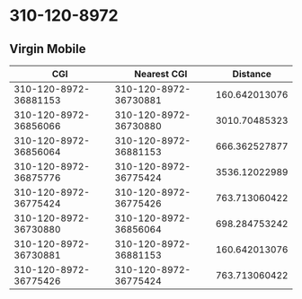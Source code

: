 # 310-120-8972
## Virgin Mobile


| CGI | Nearest CGI | Distance |
|-----|-------------|----------|
| 310-120-8972-36881153 | 310-120-8972-36730881 | 160.642013076 |
| 310-120-8972-36856066 | 310-120-8972-36730880 | 3010.70485323 |
| 310-120-8972-36856064 | 310-120-8972-36881153 | 666.362527877 |
| 310-120-8972-36875776 | 310-120-8972-36775424 | 3536.12022989 |
| 310-120-8972-36775424 | 310-120-8972-36775426 | 763.713060422 |
| 310-120-8972-36730880 | 310-120-8972-36856064 | 698.284753242 |
| 310-120-8972-36730881 | 310-120-8972-36881153 | 160.642013076 |
| 310-120-8972-36775426 | 310-120-8972-36775424 | 763.713060422 |
